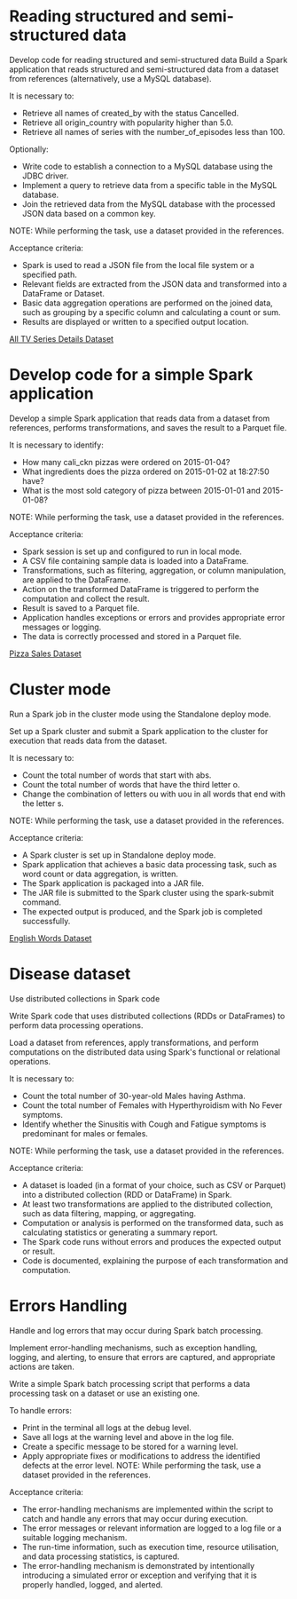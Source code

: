 # Reading structured and semi-structured data

Develop code for reading structured and semi-structured data
Build a Spark application that reads structured and semi-structured data from a dataset from references (alternatively, use a MySQL database).

It is necessary to:

- Retrieve all names of created_by with the status Cancelled.  
- Retrieve all origin_country with popularity higher than 5.0.  
- Retrieve all names of series with the number_of_episodes less than 100.

Optionally:

- Write code to establish a connection to a MySQL database using the JDBC driver.  
- Implement a query to retrieve data from a specific table in the MySQL database.  
- Join the retrieved data from the MySQL database with the processed JSON data based on a common key.  

NOTE: While performing the task, use a dataset provided in the references.

Acceptance criteria:

- Spark is used to read a JSON file from the local file system or a specified path.
- Relevant fields are extracted from the JSON data and transformed into a DataFrame or Dataset.
- Basic data aggregation operations are performed on the joined data, such as grouping by a specific column and calculating a count or sum.
- Results are displayed or written to a specified output location.

[All TV Series Details Dataset](https://www.kaggle.com/datasets/bourdier/all-tv-series-details-dataset)

# Develop code for a simple Spark application

Develop a simple Spark application that reads data from a dataset from references, performs transformations, and saves the result to a Parquet file.

It is necessary to identify:

- How many cali_ckn pizzas were ordered on 2015-01-04?
- What ingredients does the pizza ordered on 2015-01-02 at 18:27:50 have?
- What is the most sold category of pizza between 2015-01-01 and 2015-01-08?

NOTE: While performing the task, use a dataset provided in the references.

Acceptance criteria:

- Spark session is set up and configured to run in local mode.
- A CSV file containing sample data is loaded into a DataFrame.
- Transformations, such as filtering, aggregation, or column manipulation, are applied to the DataFrame.
- Action on the transformed DataFrame is triggered to perform the computation and collect the result.
- Result is saved to a Parquet file.
- Application handles exceptions or errors and provides appropriate error messages or logging.
- The data is correctly processed and stored in a Parquet file.

[Pizza Sales Dataset](https://www.kaggle.com/datasets/ylenialongo/pizza-sales)

# Cluster mode

Run a Spark job in the cluster mode using the Standalone deploy mode.

Set up a Spark cluster and submit a Spark application to the cluster for execution that reads data from the dataset.

It is necessary to:

- Count the total number of words that start with abs.
- Count the total number of words that have the third letter o.
- Change the combination of letters ou with uou in all words that end with the letter s.

NOTE: While performing the task, use a dataset provided in the references.

Acceptance criteria:

- A Spark cluster is set up in Standalone deploy mode.
- Spark application that achieves a basic data processing task, such as word count or data aggregation, is written.
- The Spark application is packaged into a JAR file.
- The JAR file is submitted to the Spark cluster using the spark-submit command.
- The expected output is produced, and the Spark job is completed successfully.

[English Words Dataset](https://github.com/dwyl/english-words/blob/master/words.txt)

# Disease dataset

Use distributed collections in Spark code

Write Spark code that uses distributed collections (RDDs or DataFrames) to perform data processing operations. 

Load a dataset from references, apply transformations, and perform computations on the distributed data using Spark's functional or relational operations.

It is necessary to:

- Count the total number of 30-year-old Males having Asthma.
- Count the total number of Females with Hyperthyroidism with No Fever symptoms.
- Identify whether the Sinusitis with Cough and Fatigue symptoms is predominant for males or females.

NOTE: While performing the task, use a dataset provided in the references.

Acceptance criteria:

- A dataset is loaded (in a format of your choice, such as CSV or Parquet) into a distributed collection (RDD or DataFrame) in Spark.
- At least two transformations are applied to the distributed collection, such as data filtering, mapping, or aggregating.
- Computation or analysis is performed on the transformed data, such as calculating statistics or generating a summary report.
- The Spark code runs without errors and produces the expected output or result.
- Code is documented, explaining the purpose of each transformation and computation.

# Errors Handling

Handle and log errors that may occur during Spark batch processing.

Implement error-handling mechanisms, such as exception handling, logging, and alerting, to ensure that errors are captured, and appropriate actions are taken.

Write a simple Spark batch processing script that performs a data processing task on a dataset or use an existing one.

To handle errors:

- Print in the terminal all logs at the debug level.
- Save all logs at the warning level and above in the log file.
- Create a specific message to be stored for a warning level.
- Apply appropriate fixes or modifications to address the identified defects at the error level.
NOTE: While performing the task, use a dataset provided in the references.

Acceptance criteria:

- The error-handling mechanisms are implemented within the script to catch and handle any errors that may occur during execution.
- The error messages or relevant information are logged to a log file or a suitable logging mechanism.
- The run-time information, such as execution time, resource utilisation, and data processing statistics, is captured.
- The error-handling mechanism is demonstrated by intentionally introducing a simulated error or exception and verifying that it is properly handled, logged, and alerted.
